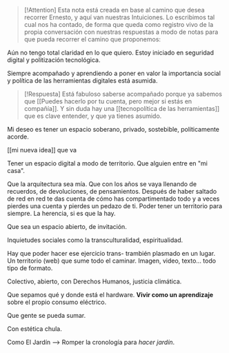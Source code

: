 > [!Attention]
> Esta nota está creada en base al camino que desea recorrer Ernesto, y aquí van nuestras Intuiciones. Lo escribimos tal cual nos ha contado, de forma que queda como registro vivo de la propia conversación con nuestras respuestas a modo de notas para que pueda recorrer el camino que proponemos:


Aún no tengo total claridad en lo que quiero. Estoy iniciado en seguridad digital y politización tecnológica.

Siempre acompañado y aprendiendo a poner en valor la importancia social y política de las herramientas digitales está asumida.

> [!Respuesta]
> Está fabuloso saberse acompañado porque ya sabemos que [[Puedes hacerlo por tu cuenta, pero mejor si estás en compañía]].
> Y sin duda hay una [[tecnopolítica de las herramientas]] que es clave entender, y que ya tienes asumido.

Mi deseo es tener un espacio soberano, privado, sostebible, políticamente acorde.

[[mi nueva idea]] que va

Tener un espacio digital a modo de territorio. Que alguien entre en "mi casa".

Que la arquitectura sea mía. Que con los años se vaya llenando de recuerdos, de devoluciones, de pensamientos. Después de haber saltado de red en red te das cuenta de cómo has compartimentado todo y a veces pierdes una cuenta y pierdes un pedazo de ti. Poder tener un territorio para siempre. La herencia, si es que la hay.

Que sea un espacio abierto, de invitación.

Inquietudes sociales como la transculturalidad, espiritualidad.

Hay que poder hacer ese ejercicio trans- trambién plasmado en un lugar. Un territorio (web) que sume todo el caminar. Imagen, video, texto... todo tipo de formato.

Colectivo, abierto, con Derechos Humanos, justicia climática.

Que sepamos qué y donde está el hardware. **Vivir como un aprendizaje** sobre el propio consumo eléctrico.

Que gente se pueda sumar.

Con estética chula.

Como El Jardín --> Romper la cronología para *hacer jardín*.